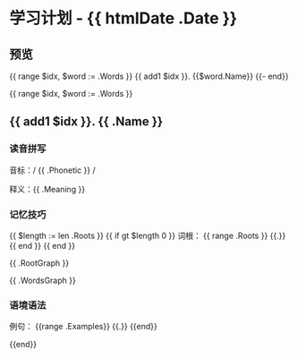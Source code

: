 # 学习计划 - {{ htmlDate .Date }}

## 预览

{{ range $idx, $word := .Words }}
{{ add1 $idx }}. {{$word.Name}}
{{- end}}

{{ range $idx, $word := .Words }}

## {{ add1 $idx }}. {{ .Name }}

### 读音拼写

音标：/ {{ .Phonetic }} /

释义：{{ .Meaning }}

### 记忆技巧

{{ $length := len .Roots }} {{ if gt $length 0 }}
词根：
{{ range .Roots }}
{{.}}
{{ end }}
{{ end }}

{{ .RootGraph }}

{{ .WordsGraph }}

### 语境语法

例句：
{{range .Examples}}
{{.}}
{{end}}

{{end}}
